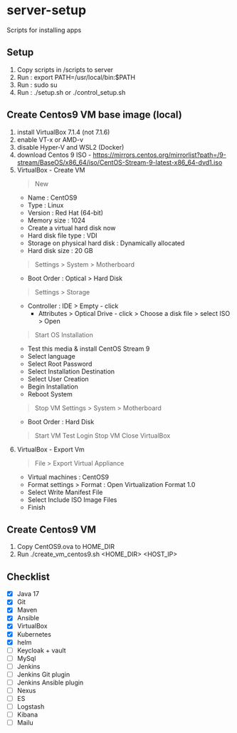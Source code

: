 # server-setup

Scripts for installing apps

## Setup
1. Copy scripts in /scripts to server
2. Run : export PATH=/usr/local/bin:$PATH
3. Run : sudo su
4. Run : ./setup.sh or ./control_setup.sh

## Create Centos9 VM base image (local)
1. install VirtualBox 7.1.4 (not 7.1.6)
2. enable VT-x or AMD-v
3. disable Hyper-V and WSL2 (Docker)
4. download Centos 9 ISO - https://mirrors.centos.org/mirrorlist?path=/9-stream/BaseOS/x86_64/iso/CentOS-Stream-9-latest-x86_64-dvd1.iso
5. VirtualBox - Create VM
    > New
    - Name : CentOS9
    - Type : Linux
    - Version : Red Hat (64-bit)
    - Memory size : 1024
    - Create a virtual hard disk now
    - Hard disk file type : VDI
    - Storage on physical hard disk : Dynamically allocated
    - Hard disk size : 20 GB
    > Settings > System > Motherboard
    - Boot Order : Optical > Hard Disk
    > Settings > Storage
    - Controller : IDE > Empty - click
        - Attributes > Optical Drive - click > Choose a disk file > select ISO > Open
    > Start
    > OS Installation
    - Test this media & install CentOS Stream 9
    - Select language
    - Select Root Password
    - Select Installation Destination
    - Select User Creation
    - Begin Installation
    - Reboot System
    > Stop VM
    > Settings > System > Motherboard
    - Boot Order : Hard Disk
    > Start VM
    > Test Login
    > Stop VM
    > Close VirtualBox
6. VirtualBox - Export Vm
    > File > Export Virtual Appliance
    - Virtual machines : CentOS9
    - Format settings > Format : Open Virtualization Format 1.0
    - Select Write Manifest File
    - Select Include ISO Image Files
    - Finish

## Create Centos9 VM
1. Copy CentOS9.ova to HOME_DIR
2. Run ./create_vm_centos9.sh <HOME_DIR> <HOST_IP>

## Checklist
- [x] Java 17
- [x] Git
- [x] Maven
- [x] Ansible
- [x] VirtualBox
- [x] Kubernetes
- [x] helm
- [ ] Keycloak + vault
- [ ] MySql
- [ ] Jenkins
- [ ] Jenkins Git plugin
- [ ] Jenkins Ansible plugin
- [ ] Nexus
- [ ] ES
- [ ] Logstash
- [ ] Kibana
- [ ] Mailu